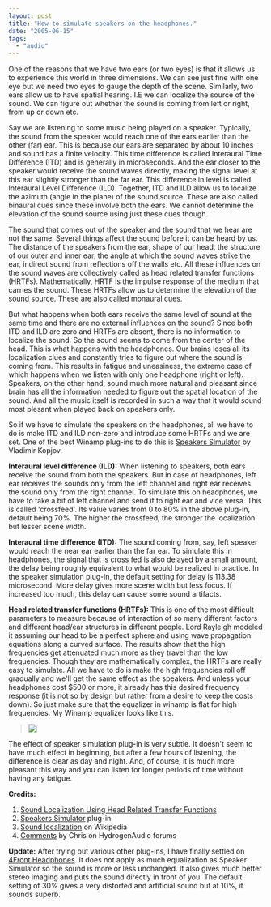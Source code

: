 ```yaml
---
layout: post
title: "How to simulate speakers on the headphones."
date: "2005-06-15"
tags: 
  - "audio"
---
```


One of the reasons that we have two ears (or two eyes) is that it allows us to experience this world in three dimensions. We can see just fine with one eye but we need two eyes to gauge the depth of the scene. Similarly, two ears allow us to have spatial hearing. I.E we can localize the source of the sound. We can figure out whether the sound is coming from left or right, from up or down etc.

Say we are listening to some music being played on a speaker. Typically, the sound from the speaker would reach one of the ears earlier than the other (far) ear. This is because our ears are separated by about 10 inches and sound has a finite velocity. This time difference is called Interaural Time Difference (ITD) and is generally in microseconds. And the ear closer to the speaker would receive the sound waves directly, making the signal level at this ear slightly stronger than the far ear. This difference in level is called Interaural Level Difference (ILD). Together, ITD and ILD allow us to localize the azimuth (angle in the plane) of the sound source. These are also called binaural cues since these involve both the ears. We cannot determine the elevation of the sound source using just these cues though.

The sound that comes out of the speaker and the sound that we hear are not the same. Several things affect the sound before it can be heard by us. The distance of the speakers from the ear, shape of our head, the structure of our outer and inner ear, the angle at which the sound waves strike the ear, indirect sound from reflections off the walls etc. All these influences on the sound waves are collectively called as head related transfer functions (HRTFs). Mathematically, HRTF is the impulse response of the medium that carries the sound. These HRTFs allow us to determine the elevation of the sound source. These are also called monaural cues.

But what happens when both ears receive the same level of sound at the same time and there are no external influences on the sound? Since both ITD and ILD are zero and HRTFs are absent, there is no information to localize the sound. So the sound seems to come from the center of the head. This is what happens with the headphones. Our brains loses all its localization clues and constantly tries to figure out where the sound is coming from. This results in fatigue and uneasiness, the extreme case of which happens when we listen with only one headphone (right or left). Speakers, on the other hand, sound much more natural and pleasant since brain has all the information needed to figure out the spatial location of the sound. And all the music itself is recorded in such a way that it would sound most plesant when played back on speakers only.

So if we have to simulate the speakers on the headphones, all we have to do is make ITD and ILD non-zero and introduce some HRTFs and we are set. One of the best Winamp plug-ins to do this is [Speakers Simulator](http://www.Url.Ru/~copah/speakerssimulator.Htm) by Vladimir Kopjov.

**Interaural level difference (ILD):** When listening to speakers, both ears receive the sound from both the speakers. But in case of headphones, left ear receives the sounds only from the left channel and right ear receives the sound only from the right channel. To simulate this on headphones, we have to take a bit of left channel and send it to right ear and vice versa. This is called 'crossfeed'. Its value varies from 0 to 80% in the above plug-in, default being 70%. The higher the crossfeed, the stronger the localization but lesser scene width.

**Interaural time difference (ITD):** The sound coming from, say, left speaker would reach the near ear earlier than the far ear. To simulate this in headphones, the signal that is cross fed is also delayed by a small amount, the delay being roughly equivalent to what would be realized in practice. In the speaker simulation plug-in, the default setting for delay is 113.38 microsecond. More delay gives more scene width but less focus. If increased too much, this delay can cause some sound artifacts.

**Head related transfer functions (HRTFs):** This is one of the most difficult parameters to measure because of interaction of so many different factors and different head/ear structures in different people. Lord Rayleigh modeled it assuming our head to be a perfect sphere and using wave propagation equations along a curved surface. The results show that the high frequencies get attenuated much more as they travel than the low frequencies. Though they are mathematically complex, the HRTFs are really easy to simulate. All we have to do is make the high frequencies roll off gradually and we'll get the same effect as the speakers. And unless your headphones cost $500 or more, it already has this desired frequency response (it is not so by design but rather from a desire to keep the costs down). So just make sure that the equalizer in winamp is flat for high frequencies. My Winamp equalizer looks like this.

> ![](images/19475242_4edca6396e.jpg)

The effect of speaker simulation plug-in is very subtle. It doesn't seem to have much effect in beginning, but after a few hours of listening, the difference is clear as day and night. And, of course, it is much more pleasant this way and you can listen for longer periods of time without having any fatigue.

**Credits:**

1. [Sound Localization Using Head Related Transfer Functions](http://www-ece.rice.edu/~crozell/courseproj/431report/)
2. [Speakers Simulator](http://www.headwize.com/projects/showfile.php?file=kopjov_prj.htm) plug-in
3. [Sound localization](http://en.wikipedia.org/wiki/Sound_localization) on Wikipedia
4. [Comments](http://www.hydrogenaudio.org/forums/index.php?showtopic=34452&st=0&p=303642&#entry303642) by Chris on HydrogenAudio forums

**Update:** After trying out various other plug-ins, I have finally settled on [4Front Headphones](http://www.yohng.com/headphones.html). It does not apply as much equalization as Speaker Simulator so the sound is more or less unchanged. It also gives much better stereo imaging and puts the sound directly in front of you. The default setting of 30% gives a very distorted and artificial sound but at 10%, it sounds superb.
